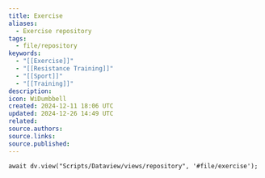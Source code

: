 ```yaml
---
title: Exercise
aliases:
  - Exercise repository
tags:
  - file/repository
keywords:
  - "[[Exercise]]"
  - "[[Resistance Training]]"
  - "[[Sport]]"
  - "[[Training]]"
description: 
icon: WiDumbbell
created: 2024-12-11 18:06 UTC
updated: 2024-12-26 14:49 UTC
related: 
source.authors: 
source.links: 
source.published: 
---
```


```dataviewjs
await dv.view("Scripts/Dataview/views/repository", '#file/exercise');
```
